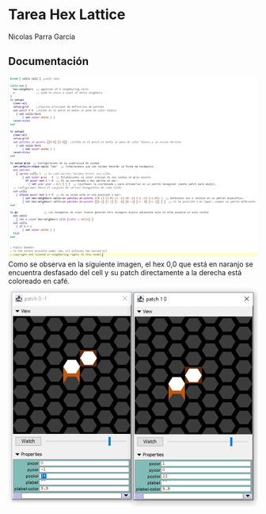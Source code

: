 # Tarea Hex Lattice
Nicolas Parra Garcia
## Documentación
![alt text](image-1.png)
Como se observa en la siguiente imagen, el hex 0,0 que está en naranjo se encuentra desfasado del cell y su patch directamente a la derecha está coloreado en café.\
![alt text](image-2.png)